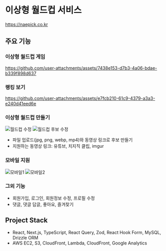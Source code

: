 # 이상형 월드컵 서비스

<https://naepick.co.kr>

## 주요 기능

### 이상형 월드컵 게임

https://github.com/user-attachments/assets/7438e153-d7b3-4a06-bdae-b339f898d637

### 랭킹 보기

https://github.com/user-attachments/assets/e7fcb210-61c9-4379-a3a3-e240d41eed6e

### 이상형 월드컵 만들기

![월드컵 수정](https://github.com/user-attachments/assets/6ddc4c2f-4e36-4974-bff6-820f860b96d7)
![월드컵 후보 수정](https://github.com/user-attachments/assets/27bfd0c1-c02c-475b-b930-774420ba9955)

- 파일 업로드(jpg, png, webp, mp4)와 동영상 링크로 후보 만들기
- 지원하는 동영상 링크: 유튜브, 치지직 클립, imgur

### 모바일 지원

![모바일1](https://github.com/user-attachments/assets/860ac4de-6dfa-4c8f-8ae6-6cf1f9b0c98c) ![모바일2](https://github.com/user-attachments/assets/f8e5f280-b98a-4b24-929e-ce827a3b0c6b)

### 그외 기능

- 회원가입, 로그인, 회원정보 수정, 프로필 수정
- 댓글, 댓글 답글, 좋아요, 즐겨찾기

## Project Stack

- React, Next.js, TypeScript, React Query, Zod, React Hook Form, MySQL, Drizzle ORM
- AWS EC2, S3, CloudFront, Lambda, CloudFront, Google Analytics
